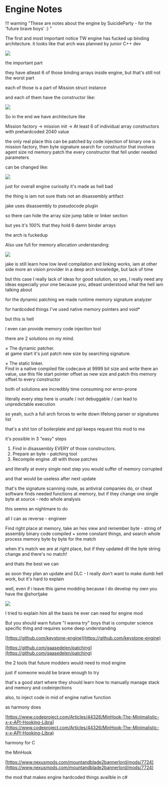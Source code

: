 # Engine Notes

!!! warning "These are notes about the engine by SuicideParty - for the 'future brave boys' :) "

The first and most important notice TW engine has fucked up binding architecture. it looks like that arch was planned by junior C++ dev

![](/pics/2506171913a.png)

the important part

they have atleast 6 of those binding arrays inside engine, but that's still not the worst part

each of those is a part of Mission struct instance

and each of them have the constructor like:

![](/pics/2506171913b.png)

So in the end we have architecture like

Mission factory -> mission init -> At least 6 of individual array constructors with prehardcoded 2040 value

the only real place this can be patched by code injection of binary one is mission factory, then byte signature search for constructor that involves agent size nd memory patch the every constructor that fell under needed parameters

can be changed like:

![](/pics/2506171913c.png)

just for overall engine curiosity it's made as hell bad

the thing is iam not sure thats not an disassembly artifact

jake uses disassembly to pseudocode plugin

so there can hide the array size jump table or linker section

but yes it's 100% that they hold 6 damn binder arrays

the arch is fuckedup

Also use full for memory allocation understanding:

![](/pics/2506171913d.png)

jake is still learn how low level compilation and linking works, iam at other side more an vision provider in a deep arch knowledge, but lack of time

but this case I really lack of ideas for good solution, so yes, I really need any ideas especially your one because you, atleast understood what the hell iam talking about

for the dynamic patching we made runtime memory signature analyzer

for hardcoded things I've used native memory pointers and void*

but this is hell

I even can provide memory code injection tool

there are 2 solutions on my mind.

× The dynamic patcher.<br>
   at game start it's just patch new size by searching signature.

× The static linker.<br>
   Find in a native compiled file codecave at 9999 bit size and write there an value, use this file start pointer offset as new size and patch this memory offset to every constructor

both of solutions are incredibly time consuming nor error-prone

literally every step here is unsafe / not debuggable / can lead to unpredictable execution

so yeah, such a full arch forces to write down lifelong parser or signatures list

that's a shit ton of boilerplate and ppl keeps request this mod to me

it's possible in 3 "easy" steps

1) Find in disassembly EVERY of those constructors.<br>
2) Prepare an byte - patching tool<br>
3) Recompile engine .dll with those patches<br>

and literally at every single next step you would suffer of memory corrupted

and that would be useless after next update

that's the signature scanning route, as antiviral companies do, or cheat software finds needed functions at memory, but if they change one single byte at source - redo whole analysis

this seems an nightmare to do

all I can as reverse - engineer

Find right place at memory, take an hex view and remember byte - string of assembly binary code compiled + some constant things, and search whole process memory byte by byte for the match

when it's match we are at right place, but if they updated dll the byte string change and there's no match!

and thats the best we can

as soon they plan an update and DLC - I really don't want to make dumb hell work, but it's hard to explain

well, even if i leave this game modding because I do develop my own you have the @shortjake

![](/pics/2506171913e.png)

I tried to explain him all the basis he ever can need for engine mod

But you should warn future "I wanna try" boys that is computer science specific thing and requires some deep understanding

[https://github.com/keystone-engine](https://github.com/keystone-engine)

[https://github.com/gaasedelen/patching](https://github.com/gaasedelen/patching)

the 2 tools that future modders would need to mod engine

just if someone would be brave enough to try

that's a good start where they should learn how to manually manage stack and memory and codeinjections

also, to inject code in mid of engine native function

as harmony does

[https://www.codeproject.com/Articles/44326/MinHook-The-Minimalistic-x-x-API-Hooking-Libra](https://www.codeproject.com/Articles/44326/MinHook-The-Minimalistic-x-x-API-Hooking-Libra)

harmony for C

the MinHook

[https://www.nexusmods.com/mountandblade2bannerlord/mods/7724](https://www.nexusmods.com/mountandblade2bannerlord/mods/7724)

the mod that makes engine hardcoded things availble in c#

